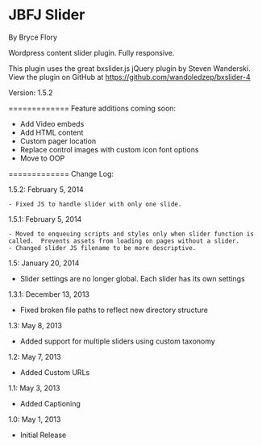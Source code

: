JBFJ Slider
=============

By Bryce Flory

Wordpress content slider plugin.  Fully responsive.

This plugin uses the great bxslider.js jQuery plugin by Steven Wanderski.
View the plugin on GitHub at https://github.com/wandoledzep/bxslider-4

Version: 1.5.2

=============
Feature additions coming soon:
- Add Video embeds
- Add HTML content
- Custom pager location
- Replace control images with custom icon font options
- Move to OOP

=============
Change Log:

1.5.2: February 5, 2014

	- Fixed JS to handle slider with only one slide.

1.5.1: February 5, 2014

	- Moved to enqueuing scripts and styles only when slider function is called.  Prevents assets from loading on pages without a slider.
	- Changed slider JS filename to be more descriptive.

1.5: January 20, 2014

 - Slider settings are no longer global. Each slider has its own settings

1.3.1: December 13, 2013

 - Fixed broken file paths to reflect new directory structure

1.3: May 8, 2013

 - Added support for multiple sliders using custom taxonomy

1.2: May 7, 2013

 - Added Custom URLs
 
1.1: May 3, 2013

 - Added Captioning
 
1.0: May 1, 2013

 - Initial Release
